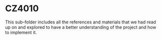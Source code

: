 # CZ4010
This sub-folder includes all the references and materials that we had read up on and explored to have a better understanding of the project and how to implement it.
